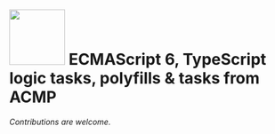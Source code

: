 # <img src="http://i.imgur.com/yy1sACZ.png" width="100px"> ECMAScript 6, TypeScript logic tasks, polyfills & tasks from ACMP

*Contributions are welcome.*
